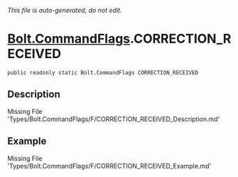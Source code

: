 *This file is auto-generated, do not edit.*

# [Bolt.CommandFlags](Types/Bolt.CommandFlags.md).CORRECTION_RECEIVED
`public readonly static Bolt.CommandFlags CORRECTION_RECEIVED`
## Description
Missing File 'Types/Bolt.CommandFlags/F/CORRECTION_RECEIVED_Description.md'
## Example
Missing File 'Types/Bolt.CommandFlags/F/CORRECTION_RECEIVED_Example.md'
